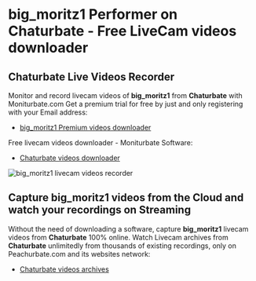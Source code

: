 # big_moritz1 Performer on Chaturbate - Free LiveCam videos downloader

## Chaturbate Live Videos Recorder

Monitor and record livecam videos of **big_moritz1** from **Chaturbate** with Moniturbate.com
Get a premium trial for free by just and only registering with your Email address:
* [big_moritz1 Premium videos downloader](https://moniturbate.com/request-demo-licence-key.html)

Free livecam videos downloader - Moniturbate Software:
* [Chaturbate videos downloader](https://moniturbate.com/moniturbate-download-software.html)

![big_moritz1 livecam videos recorder](https://peachurnet.com/templates/moniturbate-software.png)


## Capture big_moritz1 videos from the Cloud and watch your recordings on Streaming

Without the need of downloading a software, capture **big_moritz1** livecam videos from **Chaturbate** 100% online.
Watch Livecam archives from **Chaturbate** unlimitedly from thousands of existing recordings, only on Peachurbate.com and its websites network:
* [Chaturbate videos archives](https://peachurnet.com/)